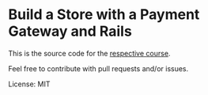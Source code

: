 # Build a Store with a Payment Gateway and Rails

This is the source code for the [respective
course](http://code.tutsplus.com/categories/ruby/courses).

Feel free to contribute with pull requests and/or issues.

License: MIT
